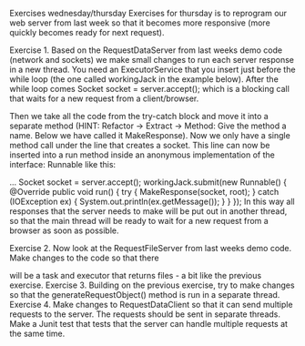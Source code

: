 Exercises wednesday/thursday
Exercises for thursday is to reprogram our web server from last week so that it becomes more responsive (more quickly becomes ready for next request).

Exercise 1.
Based on the RequestDataServer from last weeks demo code (network and sockets) we make small changes to run each server response in a new thread. You need an ExecutorService that you insert just before the while loop (the one called workingJack in the example below). After the while loop comes Socket socket = server.accept(); which is a blocking call that waits for a new request from a client/browser.

Then we take all the code from the try-catch block and move it into a separate method (HINT: Refactor -> Extract -> Method: Give the method a name. Below we have called it MakeResponse). Now we only have a single method call under the line that creates a socket. This line can now be inserted into a run method inside an anonymous implementation of the interface: Runnable like this:

...
Socket socket = server.accept();
workingJack.submit(new Runnable() {
@Override
public void run() {
try {
MakeResponse(socket, root);
} catch (IOException ex) {
System.out.println(ex.getMessage());
}
}
});
In this way all responses that the server needs to make will be put out in another thread, so that the main thread will be ready to wait for a new request from a browser as soon as possible.

Exercise 2.
Now look at the RequestFileServer from last weeks demo code. Make changes to the code so that there

will be a task and executor that returns files - a bit like the previous exercise.
Exercise 3.
Building on the previous exercise, try to make changes so that the generateRequestObject() method is run in a separate thread.
Exercise 4.
Make changes to RequestDataClient so that it can send multiple requests to the server. The requests should be sent in separate threads.
Make a Junit test that tests that the server can handle multiple requests at the same time.